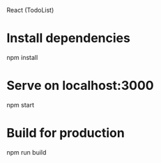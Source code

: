 React (TodoList)

# Install dependencies

npm install

# Serve on localhost:3000

npm start

# Build for production

npm run build
